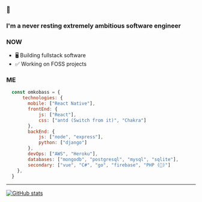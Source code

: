 ### 👋

### I'm a never resting extremely ambitious software engineer

### NOW
- 🖥️ Building fullstack software
- ✅ Working on FOSS projects

### ME
```javascript
  const omkobass = {
      technologies: {
        mobile: ["React Native"],
        frontEnd: {
            js: ["React"],
            css: ["antd (Switch from it)", "Chakra"]
        },
        backEnd: {
            js: ["node", "express"],
            python: ["django"]
        },
        devOps: ["AWS", "Heroku"],
        databases: ["mongodb", "postgresql", "mysql", "sqlite"],
        secondary: ["vue", "C#", "go", "firebase", "PHP (🚫)"]
    },
  }
```

___

[![GitHub stats](https://github-readme-stats.vercel.app/api?username=omkobass)](https://github.com/omkobass/github-readme-stats)
